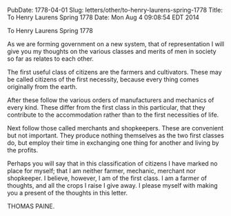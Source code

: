 PubDate: 1778-04-01
Slug: letters/other/to-henry-laurens-spring-1778
Title: To Henry Laurens  Spring 1778
Date: Mon Aug  4 09:08:54 EDT 2014

   To Henry Laurens  Spring 1778

   As we are forming government on a new system, that of representation I
   will give you my thoughts on the various classes and merits of men in
   society so far as relates to each other.

   The first useful class of citizens are the farmers and cultivators. These
   may be called citizens of the first necessity, because every thing comes
   originally from the earth.

   After these follow the various orders of manufacturers and mechanics of
   every kind. These differ from the first class in this particular, that
   they contribute to the accommodation rather than to the first necessities
   of life.

   Next follow those called merchants and shopkeepers. These are convenient
   but not important. They produce nothing themselves as the two first
   classes do, but employ their time in exchanging one thing for another and
   living by the profits.

   Perhaps you will say that in this classification of citizens I have marked
   no place for myself; that I am neither farmer, mechanic, merchant nor
   shopkeeper. I believe, however, I am of the first class. I am a farmer of
   thoughts, and all the crops I raise I give away. I please myself with
   making you a present of the thoughts in this letter.

   THOMAS PAINE.


